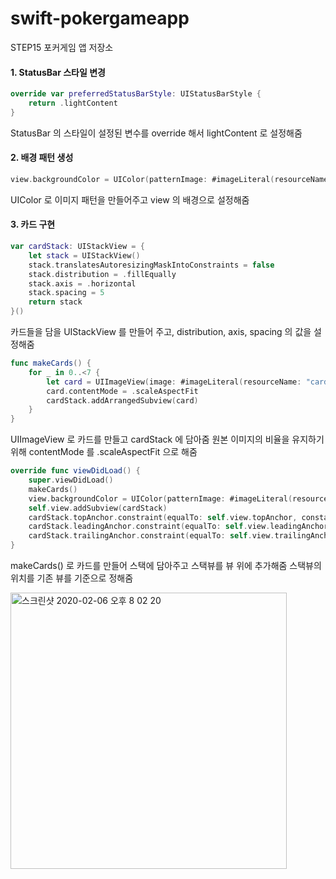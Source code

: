 # swift-pokergameapp
STEP15 포커게임 앱 저장소

#### 1. StatusBar 스타일 변경
```swift
override var preferredStatusBarStyle: UIStatusBarStyle {
    return .lightContent
}
```

StatusBar 의 스타일이 설정된 변수를 override 해서 lightContent 로 설정해줌

#### 2. 배경 패턴 생성
```swift
view.backgroundColor = UIColor(patternImage: #imageLiteral(resourceName: "bg_pattern"))
```

UIColor 로 이미지 패턴을 만들어주고 view 의 배경으로 설정해줌

#### 3. 카드 구현
```swift
var cardStack: UIStackView = {
    let stack = UIStackView()
    stack.translatesAutoresizingMaskIntoConstraints = false
    stack.distribution = .fillEqually
    stack.axis = .horizontal
    stack.spacing = 5
    return stack
}()
```
카드들을 담을 UIStackView 를 만들어 주고, distribution, axis, spacing 의 값을 설정해줌
```swift
func makeCards() {
    for _ in 0..<7 {
        let card = UIImageView(image: #imageLiteral(resourceName: "card-back"))
        card.contentMode = .scaleAspectFit
        cardStack.addArrangedSubview(card)
    }
}
```
UIImageView 로 카드를 만들고 cardStack 에 담아줌
원본 이미지의 비율을 유지하기 위해 contentMode 를 .scaleAspectFit 으로 해줌
```swift
override func viewDidLoad() {
    super.viewDidLoad()
    makeCards()
    view.backgroundColor = UIColor(patternImage: #imageLiteral(resourceName: "bg_pattern"))
    self.view.addSubview(cardStack)
    cardStack.topAnchor.constraint(equalTo: self.view.topAnchor, constant: 30).isActive = true
    cardStack.leadingAnchor.constraint(equalTo: self.view.leadingAnchor, constant: 5).isActive = true
    cardStack.trailingAnchor.constraint(equalTo: self.view.trailingAnchor, constant: -5).isActive = true
}
```
makeCards() 로 카드를 만들어 스택에 담아주고 스택뷰를 뷰 위에 추가해줌
스택뷰의 위치를 기존 뷰를 기준으로 정해줌

<img width="442" alt="스크린샷 2020-02-06 오후 8 02 20" src="https://user-images.githubusercontent.com/50410213/73932149-0f6e7d80-491d-11ea-94ef-206edcced0cd.png">